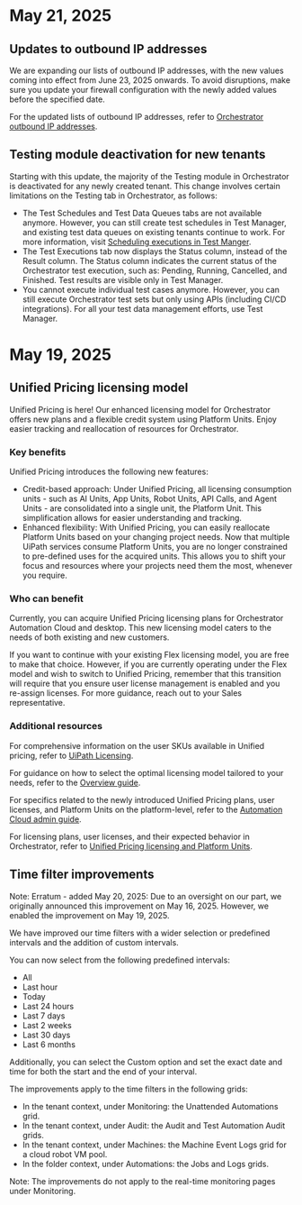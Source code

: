 # May 21, 2025

## Updates to outbound IP addresses
We are expanding our lists of outbound IP addresses, with the new values coming into effect from June 23, 2025 onwards. To avoid disruptions, make sure you update your firewall configuration with the newly added values before the specified date.

For the updated lists of outbound IP addresses, refer to [Orchestrator outbound IP addresses](URL).

## Testing module deactivation for new tenants
Starting with this update, the majority of the Testing module in Orchestrator is deactivated for any newly created tenant. This change involves certain limitations on the Testing tab in Orchestrator, as follows:
- The Test Schedules and Test Data Queues tabs are not available anymore. However, you can still create test schedules in Test Manager, and existing test data queues on existing tenants continue to work. For more information, visit [Scheduling executions in Test Manger](URL).
- The Test Executions tab now displays the Status column, instead of the Result column. The Status column indicates the current status of the Orchestrator test execution, such as: Pending, Running, Cancelled, and Finished. Test results are visible only in Test Manager.
- You cannot execute individual test cases anymore. However, you can still execute Orchestrator test sets but only using APIs (including CI/CD integrations). For all your test data management efforts, use Test Manager.

# May 19, 2025

## Unified Pricing licensing model
Unified Pricing is here! Our enhanced licensing model for Orchestrator offers new plans and a flexible credit system using Platform Units. Enjoy easier tracking and reallocation of resources for Orchestrator.

### Key benefits
Unified Pricing introduces the following new features:
- Credit-based approach: Under Unified Pricing, all licensing consumption units - such as AI Units, App Units, Robot Units, API Calls, and Agent Units - are consolidated into a single unit, the Platform Unit. This simplification allows for easier understanding and tracking.
- Enhanced flexibility: With Unified Pricing, you can easily reallocate Platform Units based on your changing project needs. Now that multiple UiPath services consume Platform Units, you are no longer constrained to pre-defined uses for the acquired units. This allows you to shift your focus and resources where your projects need them the most, whenever you require.

### Who can benefit
Currently, you can acquire Unified Pricing licensing plans for Orchestrator Automation Cloud and desktop. This new licensing model caters to the needs of both existing and new customers.

If you want to continue with your existing Flex licensing model, you are free to make that choice. However, if you are currently operating under the Flex model and wish to switch to Unified Pricing, remember that this transition will require that you ensure user license management is enabled and you re-assign licenses. For more guidance, reach out to your Sales representative.

### Additional resources
For comprehensive information on the user SKUs available in Unified pricing, refer to [UiPath Licensing](URL).

For guidance on how to select the optimal licensing model tailored to your needs, refer to the [Overview guide](URL).

For specifics related to the newly introduced Unified Pricing plans, user licenses, and Platform Units on the platform-level, refer to the [Automation Cloud admin guide](URL).

For licensing plans, user licenses, and their expected behavior in Orchestrator, refer to [Unified Pricing licensing and Platform Units](URL).


## Time filter improvements
Note: Erratum - added May 20, 2025: Due to an oversight on our part, we originally announced this improvement on May 16, 2025. However, we enabled the improvement on May 19, 2025.

We have improved our time filters with a wider selection or predefined intervals and the addition of custom intervals.

You can now select from the following predefined intervals:
- All
- Last hour
- Today
- Last 24 hours
- Last 7 days
- Last 2 weeks
- Last 30 days
- Last 6 months

Additionally, you can select the Custom option and set the exact date and time for both the start and the end of your interval.

The improvements apply to the time filters in the following grids:

- In the tenant context, under Monitoring: the Unattended Automations grid.
- In the tenant context, under Audit: the Audit and Test Automation Audit grids.
- In the tenant context, under Machines: the Machine Event Logs grid for a cloud robot VM pool.
- In the folder context, under Automations: the Jobs and Logs grids.

Note: The improvements do not apply to the real-time monitoring pages under Monitoring.
